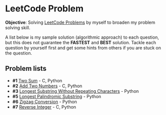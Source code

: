 # LeetCode Problem

**Objective**: Solving [LeetCode Problems](https://leetcode.com/problemset/all/) by myself to broaden my problem solving skill. 

A list below is my sample solution (algorithmic approach) to each question, but this does not guarantee the **FASTEST** and **BEST** solution. Tackle each question by yourself first and get some hints from others if you are stuck on the question.

## Problem lists

- **#1** [Two Sum](./TwoSum) - C, Python
- **#2** [Add Two Numbers](./AddTwoNumbers) - C, Python
- **#3** [Longest Substring Without Repeating Characters](./LongestSubstringWithoutRepeatingCharacters) - Python
- **#5** [Longest Palindromic Substring](./LongestPalindromicSubstring) - Python
- **#6** [Zigzag Conversion](./ZigzagConversion) - Python
- **#7** [Reverse Integer](./ReverseInteger) - C, Python
